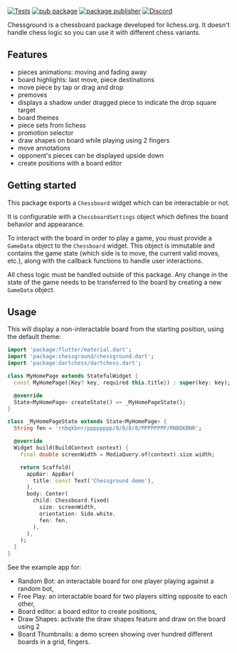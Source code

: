 [![Tests](https://github.com/lichess-org/flutter-chessground/workflows/Test/badge.svg)](https://github.com/lichess-org/flutter-chessground/actions?query=workflow%3A%22Test%22)
[![pub package](https://img.shields.io/pub/v/chessground.svg)](https://pub.dev/packages/chessground)
[![package publisher](https://img.shields.io/pub/publisher/chessground.svg)](https://pub.dev/packages/chessground/publisher)
[![Discord](https://img.shields.io/discord/280713822073913354?label=Discord&logo=discord&style=flat)](https://discord.com/channels/280713822073913354/807722604478988348)

Chessground is a chessboard package developed for lichess.org. It doesn't handle
chess logic so you can use it with different chess variants. 

## Features

- pieces animations: moving and fading away
- board highlights: last move, piece destinations
- move piece by tap or drag and drop
- premoves
- displays a shadow under dragged piece to indicate the drop square target
- board themes
- piece sets from lichess
- promotion selector
- draw shapes on board while playing using 2 fingers
- move annotations
- opponent's pieces can be displayed upside down
- create positions with a board editor

## Getting started

This package exports a `Chessboard` widget which can be interactable or not.

It is configurable with a `ChessboardSettings` object which defines the board
behavior and appearance.

To interact with the board in order to play a game, you must provide a `GameData`
object to the `Chessboard` widget. This object is immutable and contains the game
state (which side is to move, the current valid moves, etc.), along with the
callback functions to handle user interactions.

All chess logic must be handled outside of this package. Any change in the state
of the game needs to be transferred to the board by creating a new `GameData` object.

## Usage

This will display a non-interactable board from the starting position, using the
default theme:

```dart
import 'package:flutter/material.dart';
import 'package:chessground/chessground.dart';
import 'package:dartchess/dartchess.dart';

class MyHomePage extends StatefulWidget {
  const MyHomePage({Key? key, required this.title}) : super(key: key);

  @override
  State<MyHomePage> createState() => _MyHomePageState();
}

class _MyHomePageState extends State<MyHomePage> {
  String fen = 'rnbqkbnr/pppppppp/8/8/8/8/PPPPPPPP/RNBQKBNR';

  @override
  Widget build(BuildContext context) {
    final double screenWidth = MediaQuery.of(context).size.width;

    return Scaffold(
      appBar: AppBar(
        title: const Text('Chessground demo'),
      ),
      body: Center(
        child: Chessboard.fixed(
          size: screenWidth,
          orientation: Side.white,
          fen: fen,
        ),
      ),
    );
  }
}
```

See the example app for:
- Random Bot: an interactable board for one player playing against a random bot,
- Free Play: an interactable board for two players sitting opposite to each other,
- Board editor: a board editor to create positions,
- Draw Shapes: activate the draw shapes feature and draw on the board using 2
- Board Thumbnails: a demo screen showing over hundred different boards in a grid,
  fingers.
